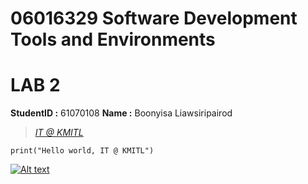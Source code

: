 # 06016329 Software Development Tools and Environments

# LAB 2

**StudentID :** 61070108
**Name :** Boonyisa Liawsiripairod
> *[IT @ KMITL](https://www.it.kmitl.ac.th/)*

```
print("Hello world, IT @ KMITL")
```
[![Alt text](https://www.it.kmitl.ac.th/wp-content/themes/itkmitl2017wp/img/nav-thai.svg)](https://www.it.kmitl.ac.th/)
